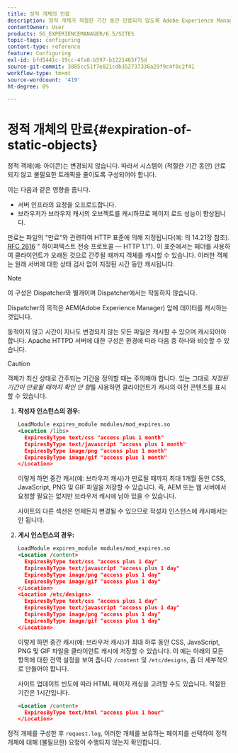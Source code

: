```yaml
---
title: 정적 개체의 만료
description: 정적 개체가 적절한 기간 동안 만료되지 않도록 Adobe Experience Manager을 구성하는 방법에 대해 알아봅니다.
contentOwner: User
products: SG_EXPERIENCEMANAGER/6.5/SITES
topic-tags: configuring
content-type: reference
feature: Configuring
exl-id: bfd5441c-19cc-4fa8-b597-b1221465f75d
source-git-commit: 3885cc51f7e821cdb352737336a29f9c4f0c2f41
workflow-type: tm+mt
source-wordcount: '419'
ht-degree: 0%

---
```


# 정적 개체의 만료{#expiration-of-static-objects}

정적 객체(예: 아이콘)는 변경되지 않습니다. 따라서 시스템이 (적절한 기간 동안) 만료되지 않고 불필요한 트래픽을 줄이도록 구성되어야 합니다.

이는 다음과 같은 영향을 줍니다.

* 서버 인프라의 요청을 오프로드합니다.
* 브라우저가 브라우저 캐시의 오브젝트를 캐시하므로 페이지 로드 성능이 향상됩니다.

만료는 파일의 &quot;만료&quot;와 관련하여 HTTP 표준에 의해 지정됩니다(예: 의 14.21장 참조). [RFC 2616](https://www.ietf.org/rfc/rfc2616.txt) &quot; 하이퍼텍스트 전송 프로토콜 — HTTP 1.1&quot;). 이 표준에서는 헤더를 사용하여 클라이언트가 오래된 것으로 간주될 때까지 객체를 캐시할 수 있습니다. 이러한 객체는 원래 서버에 대한 상태 검사 없이 지정된 시간 동안 캐시됩니다.

>[!NOTE]
>
>이 구성은 Dispatcher와 별개이며 Dispatcher에서는 작동하지 않습니다.
>
>Dispatcher의 목적은 AEM(Adobe Experience Manager) 앞에 데이터를 캐시하는 것입니다.

동적이지 않고 시간이 지나도 변경되지 않는 모든 파일은 캐시할 수 있으며 캐시되어야 합니다. Apache HTTPD 서버에 대한 구성은 환경에 따라 다음 중 하나와 비슷할 수 있습니다.

>[!CAUTION]
>
>객체가 최신 상태로 간주되는 기간을 정의할 때는 주의해야 합니다. 있는 그대로 *지정된 기간이 만료될 때까지 확인 안 함*&#x200B;를 사용하면 클라이언트가 캐시의 이전 콘텐츠를 표시할 수 있습니다.

1. **작성자 인스턴스의 경우:**

   ```xml
   LoadModule expires_module modules/mod_expires.so
   <Location /libs>
     ExpiresByType text/css "access plus 1 month"
     ExpiresByType text/javascript "access plus 1 month"
     ExpiresByType image/png "access plus 1 month"
     ExpiresByType image/gif "access plus 1 month"
   </Location>
   ```

   이렇게 하면 중간 캐시(예: 브라우저 캐시)가 만료될 때까지 최대 1개월 동안 CSS, JavaScript, PNG 및 GIF 파일을 저장할 수 있습니다. 즉, AEM 또는 웹 서버에서 요청할 필요는 없지만 브라우저 캐시에 남아 있을 수 있습니다.

   사이트의 다른 섹션은 언제든지 변경될 수 있으므로 작성자 인스턴스에 캐시해서는 안 됩니다.

1. **게시 인스턴스의 경우:**

   ```xml
   LoadModule expires_module modules/mod_expires.so
   <Location /content>
     ExpiresByType text/css "access plus 1 day"
     ExpiresByType text/javascript "access plus 1 day"
     ExpiresByType image/png "access plus 1 day"
     ExpiresByType image/gif "access plus 1 day"
   </Location>
   <Location /etc/designs>
     ExpiresByType text/css "access plus 1 day"
     ExpiresByType text/javascript "access plus 1 day"
     ExpiresByType image/png "access plus 1 day"
     ExpiresByType image/gif "access plus 1 day"
   </Location>
   ```

   이렇게 하면 중간 캐시(예: 브라우저 캐시)가 최대 하루 동안 CSS, JavaScript, PNG 및 GIF 파일을 클라이언트 캐시에 저장할 수 있습니다. 이 예는 아래의 모든 항목에 대한 전역 설정을 보여 줍니다 `/content` 및 `/etc/designs`, 좀 더 세부적으로 만들어야 합니다.

   사이트 업데이트 빈도에 따라 HTML 페이지 캐싱을 고려할 수도 있습니다. 적절한 기간은 1시간입니다.

   ```xml
   <Location /content>
     ExpiresByType text/html "access plus 1 hour"
   </Location>
   ```

정적 개체를 구성한 후 `request.log`, 이러한 개체를 보유하는 페이지를 선택하여 정적 개체에 대해 (불필요한) 요청이 수행되지 않는지 확인합니다.
